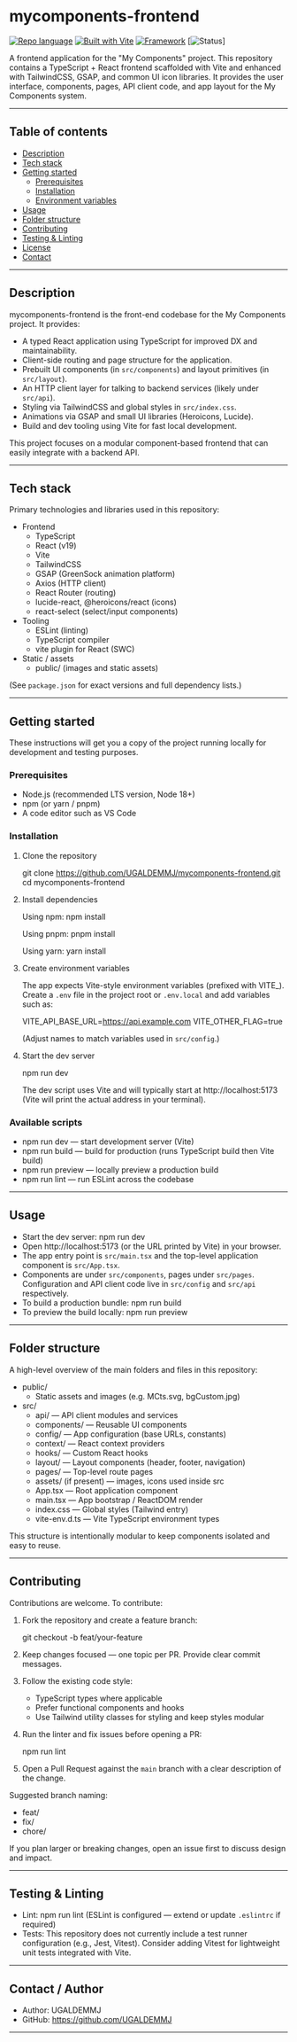 # mycomponents-frontend

[![Repo language](https://img.shields.io/badge/language-TypeScript-3178C6.svg)](https://www.typescriptlang.org/)
[![Built with Vite](https://img.shields.io/badge/bundler-Vite-646CFF.svg)](https://vitejs.dev/)
[![Framework](https://img.shields.io/badge/framework-React-61DAFB.svg)](https://reactjs.org/)
[![Status](https://img.shields.io/badge/status-active-success.svg)]

A frontend application for the "My Components" project. This repository contains a TypeScript + React frontend scaffolded with Vite and enhanced with TailwindCSS, GSAP, and common UI icon libraries. It provides the user interface, components, pages, API client code, and app layout for the My Components system.

---

## Table of contents

- [Description](#description)
- [Tech stack](#tech-stack)
- [Getting started](#getting-started)
  - [Prerequisites](#prerequisites)
  - [Installation](#installation)
  - [Environment variables](#environment-variables)
- [Usage](#usage)
- [Folder structure](#folder-structure)
- [Contributing](#contributing)
- [Testing & Linting](#testing--linting)
- [License](#license)
- [Contact](#contact)

---

## Description

mycomponents-frontend is the front-end codebase for the My Components project. It provides:

- A typed React application using TypeScript for improved DX and maintainability.
- Client-side routing and page structure for the application.
- Prebuilt UI components (in `src/components`) and layout primitives (in `src/layout`).
- An HTTP client layer for talking to backend services (likely under `src/api`).
- Styling via TailwindCSS and global styles in `src/index.css`.
- Animations via GSAP and small UI libraries (Heroicons, Lucide).
- Build and dev tooling using Vite for fast local development.

This project focuses on a modular component-based frontend that can easily integrate with a backend API.

---

## Tech stack

Primary technologies and libraries used in this repository:

- Frontend
  - TypeScript
  - React (v19)
  - Vite
  - TailwindCSS
  - GSAP (GreenSock animation platform)
  - Axios (HTTP client)
  - React Router (routing)
  - lucide-react, @heroicons/react (icons)
  - react-select (select/input components)
- Tooling
  - ESLint (linting)
  - TypeScript compiler
  - vite plugin for React (SWC)
- Static / assets
  - public/ (images and static assets)

(See `package.json` for exact versions and full dependency lists.)

---

## Getting started

These instructions will get you a copy of the project running locally for development and testing purposes.

### Prerequisites

- Node.js (recommended LTS version, Node 18+)
- npm (or yarn / pnpm)
- A code editor such as VS Code

### Installation

1. Clone the repository

   git clone https://github.com/UGALDEMMJ/mycomponents-frontend.git
   cd mycomponents-frontend

2. Install dependencies

   Using npm:
   npm install

   Using pnpm:
   pnpm install

   Using yarn:
   yarn install

3. Create environment variables

   The app expects Vite-style environment variables (prefixed with VITE_). Create a `.env` file in the project root or `.env.local` and add variables such as:

   VITE_API_BASE_URL=https://api.example.com
   VITE_OTHER_FLAG=true

   (Adjust names to match variables used in `src/config`.)

4. Start the dev server

   npm run dev

   The dev script uses Vite and will typically start at http://localhost:5173 (Vite will print the actual address in your terminal).

### Available scripts

- npm run dev — start development server (Vite)
- npm run build — build for production (runs TypeScript build then Vite build)
- npm run preview — locally preview a production build
- npm run lint — run ESLint across the codebase

---

## Usage

- Start the dev server: npm run dev
- Open http://localhost:5173 (or the URL printed by Vite) in your browser.
- The app entry point is `src/main.tsx` and the top-level application component is `src/App.tsx`.
- Components are under `src/components`, pages under `src/pages`. Configuration and API client code live in `src/config` and `src/api` respectively.
- To build a production bundle: npm run build
- To preview the build locally: npm run preview

---

## Folder structure

A high-level overview of the main folders and files in this repository:

- public/
  - Static assets and images (e.g. MCts.svg, bgCustom.jpg)
- src/
  - api/ — API client modules and services
  - components/ — Reusable UI components
  - config/ — App configuration (base URLs, constants)
  - context/ — React context providers
  - hooks/ — Custom React hooks
  - layout/ — Layout components (header, footer, navigation)
  - pages/ — Top-level route pages
  - assets/ (if present) — images, icons used inside src
  - App.tsx — Root application component
  - main.tsx — App bootstrap / ReactDOM render
  - index.css — Global styles (Tailwind entry)
  - vite-env.d.ts — Vite TypeScript environment types

This structure is intentionally modular to keep components isolated and easy to reuse.

---

## Contributing

Contributions are welcome. To contribute:

1. Fork the repository and create a feature branch:

   git checkout -b feat/your-feature

2. Keep changes focused — one topic per PR. Provide clear commit messages.

3. Follow the existing code style:
   - TypeScript types where applicable
   - Prefer functional components and hooks
   - Use Tailwind utility classes for styling and keep styles modular

4. Run the linter and fix issues before opening a PR:

   npm run lint

5. Open a Pull Request against the `main` branch with a clear description of the change.

Suggested branch naming:
- feat/<short-description>
- fix/<short-description>
- chore/<short-description>

If you plan larger or breaking changes, open an issue first to discuss design and impact.

---

## Testing & Linting

- Lint: npm run lint (ESLint is configured — extend or update `.eslintrc` if required)
- Tests: This repository does not currently include a test runner configuration (e.g., Jest, Vitest). Consider adding Vitest for lightweight unit tests integrated with Vite.

---

## Contact / Author

- Author: UGALDEMMJ
- GitHub: https://github.com/UGALDEMMJ

---
